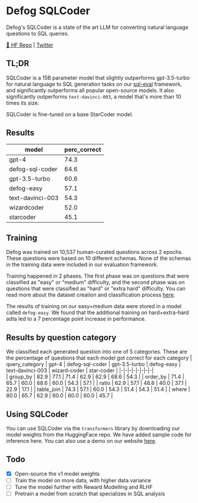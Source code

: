 # Defog SQLCoder
Defog's SQLCoder is a state of the art LLM for converting natural language questions to SQL queries.

[🤗 HF Repo](https://huggingface.co/defog/sql-coder) | [Twitter](https://twitter.com/defogdata)

## TL;DR
SQLCoder is a 15B parameter model that slightly outperforms gpt-3.5-turbo for natural language to SQL generation tasks on our [sql-eval](https://github.com/defog-ai/sql-eval) framework, and significantly outperforms all popular open-source models. It also significantly outperforms `text-davinci-003`, a model that's more than 10 times its size.

SQLCoder is fine-tuned on a base StarCoder model.

## Results
| model   | perc_correct |
|-|-|  
| gpt-4            | 74.3 |
| defog-sql-coder  | 64.6 |
| gpt-3.5-turbo    | 60.6 |
| defog-easy       | 57.1 |   
| text-davinci-003 | 54.3 |
| wizardcoder      | 52.0 |
| starcoder        | 45.1 |

## Training
Defog was trained on 10,537 human-curated questions across 2 epochs. These questions were based on 10 different schemas. None of the schemas in the training data were included in our evaluation framework.

Training happened in 2 phases. The first phase was on questions that were classified as "easy" or "medium" difficulty, and the second phase was on questions that were classified as "hard" or "extra hard" difficulty. You can read more about the dataset creation and classification process [here](https://defog.ai/blog/defog-sql-coder-dataset-creation).

The results of training on our easy+medium data were stored in a model called `defog-easy`. We found that the additional training on hard+extra-hard adta led to a 7 percentage point increase in performance.

## Results by question category
We classified each generated question into one of 5 categories. These are the percentage of questions that each model got correct for each category
| query_category | gpt-4 | defog-sql-coder | gpt-3.5-turbo | defog-easy | text-davinci-003 | wizard-coder | star-coder |
|-|-|-|-|-|-|-|-|  
| group_by | 82.9 | 77.1 | 71.4 | 62.9 | 62.9 | 68.6 | 54.3 |
| order_by | 71.4 | 65.7 | 60.0 | 68.6 | 60.0 | 54.3 | 57.1 |
| ratio | 62.9 | 57.1 | 48.6 | 40.0 | 37.1 | 22.9 | 17.1 |
| table_join | 74.3 | 57.1 | 60.0 | 54.3 | 51.4 | 54.3 | 51.4 |
| where | 80.0 | 65.7 | 62.9 | 60.0 | 60.0 | 60.0 | 45.7 |

## Using SQLCoder
You can use SQLCoder via the `transformers` library by downloading our model weights from the HuggingFace repo. We have added sample code for inference here. You can also use a demo on our website [here](https://defog.ai/sqlcoder).

## Todo

- [x] Open-source the v1 model weights
- [ ] Train the model on more data, with higher data variance
- [ ] Tune the model further with Reward Modelling and RLHF
- [ ] Pretrain a model from scratch that specializes in SQL analysis
